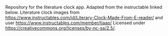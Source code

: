 Repository for the literature clock app. Adapted from the instructable linked below. Literature clock images from https://www.instructables.com/id/Literary-Clock-Made-From-E-reader/ and user https://www.instructables.com/member/tjaap/ Licensed under https://creativecommons.org/licenses/by-nc-sa/2.5/.
